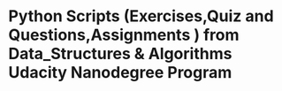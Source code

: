 # Python Scripts (Exercises,Quiz and Questions,Assignments ) from Data_Structures & Algorithms Udacity Nanodegree Program
